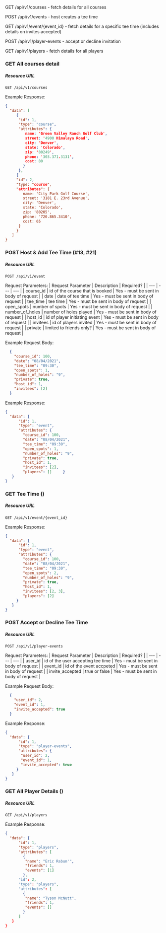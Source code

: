GET /api/v1/courses - fetch details for all courses

POST /api/v1/events - host creates a tee time

GET /api/v1/event/{event_id} - fetch details for a specific tee time (includes details on invites accepted)

POST /api/v1/player-events - accept or decline invitation

GET /api/v1/players - fetch details for all players

### GET All courses detail
##### Resource URL
```
GET /api/v1/courses
```
Example Response:    
```json
{
  "data": [
     {
      "id": 1,
      "type": "course",
      "attributes": {
         name: 'Green Valley Ranch Golf Club',
         street: '4900 Himalaya Road',
         city: 'Denver',
         state: 'Colorado',
         zip: '80249',
         phone: '303.371.3131',
         cost: 80
        }
      },
     {
     "id": 2,
     "type: "course",
     "attributes": {
        name: 'City Park Golf Course',
        street: '3181 E. 23rd Avenue',
        city: 'Denver',
        state: 'Colorado',
        zip: '80205',
        phone: '720.865.3410',
        cost: 65
      }
     } 
   ]
}
```

### POST Host & Add Tee Time (#13, #21)
##### Resource URL
```
POST /api/v1/event
```
Request Parameters:
| Request Parameter | Description | Required? |
| --- | --- | --- |
| course_id | id of the course that is booked | Yes - must be sent in body of request |
| date | date of tee time | Yes - must be sent in body of request |
| tee_time | tee time | Yes - must be sent in body of request |
| open_spots | number of spots | Yes - must be sent in body of request |
| number_of_holes | number of holes played | Yes - must be sent in body of request |
| host_id | id of player initiating event | Yes - must be sent in body of request |
| invitees | id of players invited | Yes - must be sent in body of request |
| private | limited to friends only? | Yes - must be sent in body of request |

Example Request Body:
```json
  {
    "course_id": 100,
    "date": "08/04/2021",
    "tee_time": "09:30",
    "open_spots": 1,
    "number_of_holes": "9",
    "private": true,
    "host_id": 1,
    "invitees": [2]
  }
```

Example Response:    
```json
{
  "data": {
      "id": 1,
      "type": "event",
      "attributes": {
        "course_id": 100,
        "date": "08/04/2021",
        "tee_time": "09:30",
        "open_spots": 1,
        "number_of_holes": "9",
        "private": true,
        "host_id": 1,
        "invitees": [2],
        "players": []     }
   }
}
```
### GET Tee Time ()
##### Resource URL
```
GET /api/v1/event/{event_id}
```
Example Response:    
```json
{
  "data": {
      "id": 1,
      "type": "event",
      "attributes": {
        "course_id": 100,
        "date": "08/04/2021",
        "tee_time": "09:30",
        "open_spots": 2,
        "number_of_holes": "9",
        "private": true,
        "host_id": 1,
        "invitees": [2, 3],
        "players": [2]
     }
   }
}
```

### POST Accept or Decline Tee Time
##### Resource URL
```
POST /api/v1/player-events
```
Request Parameters:
| Request Parameter | Description | Required? |
| --- | --- | --- |
| user_id | id of the user accepting tee time | Yes - must be sent in body of request |
| event_id | id of the event accpeted | Yes - must be sent in body of request |
| invite_accepted | true or false | Yes - must be sent in body of request |

Example Request Body:
```json
  {
    "user_id": 2,
    "event_id": 1,
    "invite_accepted": true
  }
```

Example Response:    
```json
{
  "data": {
      "id": 1,
      "type": "player-events",
      "attributes": {
       "user_id": 2,
       "event_id": 1,
       "invite_accepted": true
     }
   }
}
```
### GET All Player Details ()
##### Resource URL
```
GET /api/v1/players
```
Example Response:    
```json
{
  "data": {
      "id": 1,
      "type": "players",
      "attributes": [
        {
         "name": "Eric Rabun'",
         "friends": 1,
         "events": [1]
        },
      "id": 2,
      "type": "players",
      "attributes": [
        {
         "name": "Tyson McNutt",
         "friends": 1,
         "events": []
        }
      ]
   }
}
```
